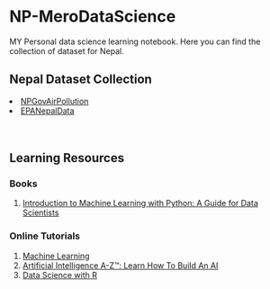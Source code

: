 # NP-MeroDataScience
MY Personal data science learning notebook. Here you can find the collection of dataset for Nepal.

<h2>Nepal Dataset Collection</h2>
 <li><a href="https://github.com/hbvj99/EPANepalData">NPGovAirPollution</a></li>
 <li><a href="https://github.com/hbvj99/NPGovAirPollution">EPANepalData</a></li>
<br><br>
<h2>Learning Resources</h2>
<h3>Books</h3>
<ol>
  <li><a href="https://www.amazon.com/Introduction-Machine-Learning-Python-Scientists/dp/1449369413">Introduction to Machine Learning with Python: A Guide for Data Scientists</a></li>
</ol> 
<h3>Online Tutorials</h2>
<ol>
  <li><a href="https://www.coursera.org/learn/machine-learning">Machine Learning</a></li>
  <li><a href="https://www.udemy.com/artificial-intelligence-az/">Artificial Intelligence A-Z™: Learn How To Build An AI</a></li>
   <li><a href="https://app.pluralsight.com/library/courses/r-data-science/table-of-contents">Data Science with R</a></li>
</ol>
